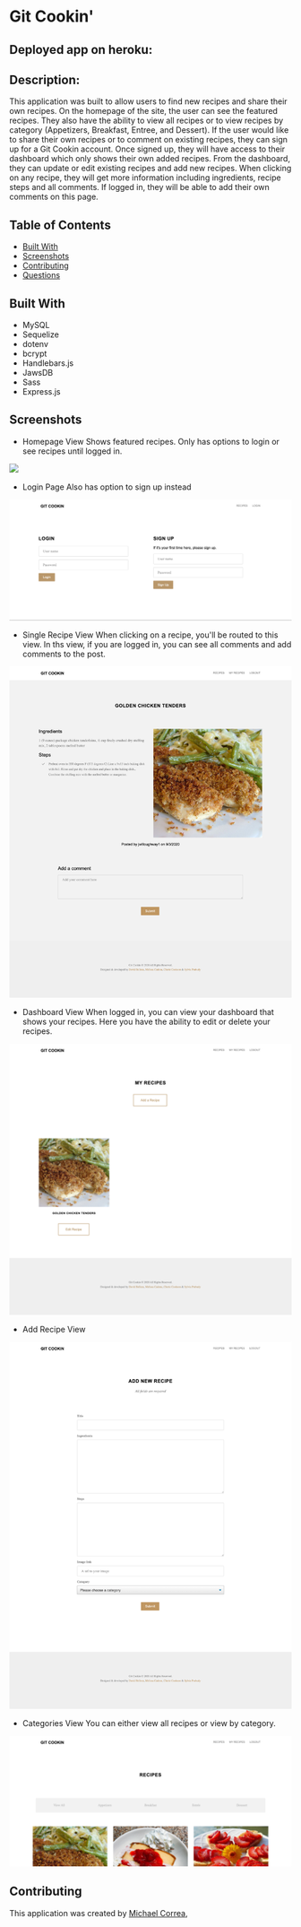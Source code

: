 # Git Cookin'

## Deployed app on heroku: 

## Description: 
This application was built to allow users to find new recipes and share their own recipes. On the homepage of the site, the user can see the featured recipes. They also have the ability to view all recipes or to view recipes by category (Appetizers, Breakfast, Entree, and Dessert). If the user would like to share their own recipes or to comment on existing recipes, they can sign up for a Git Cookin account. Once signed up, they will have access to their dashboard which only shows their own added recipes. From the dashboard, they can update or edit existing recipes and add new recipes. When clicking on any recipe, they will get more information including ingredients, recipe steps and all comments. If logged in, they will be able to add their own comments on this page. 

## Table of Contents
* [Built With](#builtwith)
* [Screenshots](#screenshots)
* [Contributing](#contributing)
* [Questions](#questions)

## Built With
* MySQL
* Sequelize
* dotenv
* bcrypt
* Handlebars.js
* JawsDB
* Sass
* Express.js

## Screenshots

* Homepage View
Shows featured recipes. Only has options to login or see recipes until logged in.
<img src="public/images/localhost_3001_ (1).png">

* Login Page 
Also has option to sign up instead
<img src="public/images/Screen Shot 2020-09-05 at 6.17.10 PM.png">

* Single Recipe View
When clicking on a recipe, you'll be routed to this view. In ths view, if you are logged in, you can see all comments and add comments to the post.
<img src="public/images/localhost_3001_recipes_1.png">

* Dashboard View
When logged in, you can view your dashboard that shows your recipes. Here you have the ability to edit or delete your recipes.
<img src="public/images/localhost_3001_dashboard.png">

* Add Recipe View
<img src="public/images/localhost_3001_dashboard_new.png">

* Categories View
You can either view all recipes or view by category.
<img src="public/images/localhost_3001_recipes.png">

## Contributing
This application was created by <a href="" target="_blank">Michael Correa</a>, 
